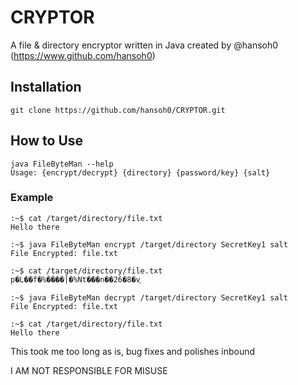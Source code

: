 
# CRYPTOR

A file & directory encryptor written in Java created by @hansoh0 (https://www.github.com/hansoh0)

## Installation
```
git clone https://github.com/hansoh0/CRYPTOR.git
```
## How to Use
```
java FileByteMan --help
Usage: {encrypt/decrypt} {directory} {password/key} {salt}
```
### Example
```
:~$ cat /target/directory/file.txt
Hello there

:~$ java FileByteMan encrypt /target/directory SecretKey1 salt
File Encrypted: file.txt

:~$ cat /target/directory/file.txt
p�L��f�%����|�%Nt���n��26�8�v֑

:~$ java FileByteMan decrypt /target/directory SecretKey1 salt
File Encrypted: file.txt

:~$ cat /target/directory/file.txt
Hello there
```
This took me too long as is, bug fixes and polishes inbound

I AM NOT RESPONSIBLE FOR MISUSE
